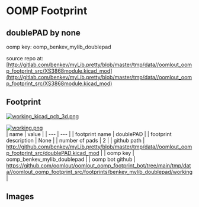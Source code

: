 # OOMP Footprint  
## doublePAD  by none  
  
oomp key: oomp_benkev_mylib_doublepad  
  
source repo at: [http://gitlab.com/benkev/myLib.pretty/blob/master/tmp/data//oomlout_oomp_footprint_src/XS3868module.kicad_mod](http://gitlab.com/benkev/myLib.pretty/blob/master/tmp/data//oomlout_oomp_footprint_src/XS3868module.kicad_mod)  
## Footprint  
  
[![working_kicad_pcb_3d.png](working_kicad_pcb_3d_600.png)](working_kicad_pcb_3d.png)  
  
[![working.png](working_600.png)](working.png)  
| name | value | 
| --- | --- | 
| footprint name | doublePAD | 
| footprint description | None | 
| number of pads | 2 | 
| github path | http://github.com/benkev/myLib.pretty/blob/master/tmp/data//oomlout_oomp_footprint_src/doublePAD.kicad_mod | 
| oomp key | oomp_benkev_mylib_doublepad | 
| oomp bot github | https://github.com/oomlout/oomlout_oomp_footprint_bot/tree/main/tmp/data//oomlout_oomp_footprint_src/footprints/benkev_mylib_doublepad/working | 
## Images  
